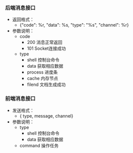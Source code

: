 ### 后端消息接口
- 返回格式：
	- {"code": %r, "data": %s, "type": "%s", "channel": %r}
- 参数说明：
  - code
    - 200 消息正常返回
    - 101 Socket连接成功
  - type
    - shell 控制台命令
    - data 获取相应数据
    - process 进度条
    - cache 内存节点
    - filend 文档生成成功

### 前端消息接口
- 发送格式：
	- {	type, message, channel}
- 参数说明：
	- type
		- shell 控制台命令
		- data 获取相应数据
    - command 操作任务
